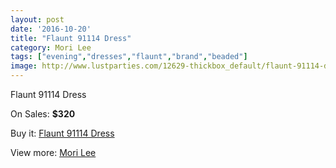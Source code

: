 ```yaml
---
layout: post
date: '2016-10-20'
title: "Flaunt 91114 Dress"
category: Mori Lee
tags: ["evening","dresses","flaunt","brand","beaded"]
image: http://www.lustparties.com/12629-thickbox_default/flaunt-91114-dress.jpg
---
```

Flaunt 91114 Dress

On Sales: **$320**
<a href="https://www.lustparties.com/en/mori-lee/4720-flaunt-91114-dress.html"><amp-img layout="responsive" width="600" height="600" src="//www.lustparties.com/12629-thickbox_default/flaunt-91114-dress.jpg" alt="Flaunt 91114 Dress 0" /></a>
<a href="https://www.lustparties.com/en/mori-lee/4720-flaunt-91114-dress.html"><amp-img layout="responsive" width="600" height="600" src="//www.lustparties.com/12630-thickbox_default/flaunt-91114-dress.jpg" alt="Flaunt 91114 Dress 1" /></a>

Buy it: [Flaunt 91114 Dress](https://www.lustparties.com/en/mori-lee/4720-flaunt-91114-dress.html "Flaunt 91114 Dress")

View more: [Mori Lee](https://www.lustparties.com/en/26-mori-lee "Mori Lee")